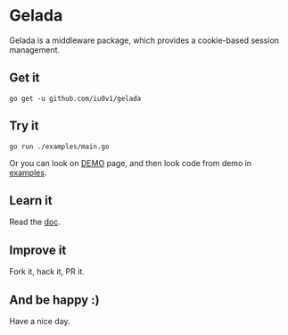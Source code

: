 # Gelada
Gelada is a middleware package, which provides a cookie-based session management.

## Get it
    go get -u github.com/iu0v1/gelada

## Try it
    go run ./examples/main.go
Or you can look on [DEMO](http://gelada-demo.drunk.systems/) page, and then look code from demo in [examples](https://github.com/iu0v1/gelada/tree/master/examples).

## Learn it
Read the [doc](http://godoc.org/github.com/iu0v1/gelada).

## Improve it
Fork it, hack it, PR it.


## And be happy :)
Have a nice day.
